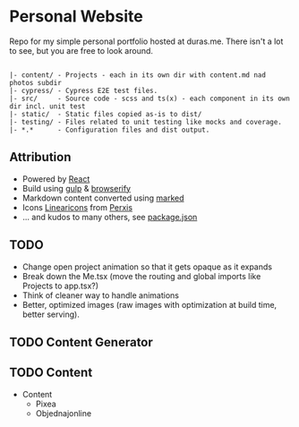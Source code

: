 # Personal Website
Repo for my simple personal portfolio hosted at duras.me. There isn't a lot to see, but you are free to look around.

```

|- content/ - Projects - each in its own dir with content.md nad photos subdir
|- cypress/ - Cypress E2E test files.
|- src/     - Source code - scss and ts(x) - each component in its own dir incl. unit test
|- static/  - Static files copied as-is to dist/
|- testing/ - Files related to unit testing like mocks and coverage.
|- *.*      - Configuration files and dist output.
```

## Attribution

- Powered by [React](https://reactjs.org/)
- Build using [gulp](https://gulpjs.com/) & [browserify](http://browserify.org/)
- Markdown content converted using [marked](https://github.com/chjj/marked)
- Icons [Linearicons](https://linearicons.com) from [Perxis](https://perxis.com/)
- ... and kudos to many others, see [package.json](https://github.com/durasj/website/blob/master/package.json)

## TODO
- Change open project animation so that it gets opaque as it expands
- Break down the Me.tsx (move the routing and global imports like Projects to app.tsx?)
- Think of cleaner way to handle animations
- Better, optimized images (raw images with optimization at build time, better serving).

## TODO Content Generator

## TODO Content
- Content
  - Pixea
  - Objednajonline
